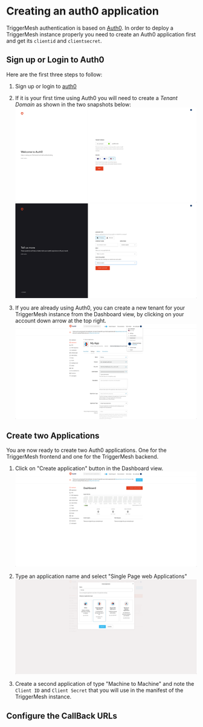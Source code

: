 # Creating an auth0 application

TriggerMesh authentication is based on [Auth0](https://auth0.com). In order to deploy a TriggerMesh instance properly you need to create an Auth0 application first and get its `clientid` and `clientsecret`.

## Sign up or Login to Auth0

Here are the first three steps to follow:

1. Sign up or login to [auth0](https://auth0.com/auth/login)
2. If it is your first time using Auth0 you will need to create a _Tenant Domain_ as shown in the two snapshots below:
![create a tenant](./images/1.png)
![fill up info about tenant](./images/2.png)

3. If you are already using Auth0, you can create a new tenant for your TriggerMesh instance from the Dashboard view, by clicking on your account down arrow at the top right.
![create a tenant](./images/6.png)

## Create two Applications

You are now ready to create two Auth0 applications. One for the TriggerMesh frontend and one for the TriggerMesh backend.

1. Click on "Create application" button in the Dashboard view.
![create application](./images/3.png)

1. Type an application name and select "Single Page web Applications"
![select application type](./images/4.png)

1. Create a second application of type "Machine to Machine" and note the `Client ID` and `Client Secret` that you will use in the manifest of the TriggerMesh instance.

## Configure the CallBack URLs



